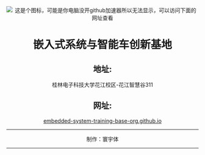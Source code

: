 <div align=center>
    <img src = "https://raw.githubusercontent.com/Embedded-System-Training-Base/Embedded-System-Training-Base.github.io/main/img/LOGO1.png" title = "嵌入式系统训练基地" alt = "这是个图标，可能是你电脑没开github加速器所以无法显示，可以访问下面的网址查看">
    <h1>嵌入式系统与智能车创新基地</h1>
    <h2>地址:</h2>
    <p>桂林电子科技大学花江校区-花江智慧谷311</p>
    <h2>网址:</h2>
    <a href = "https://embedded-system-training-base-org.github.io/">embedded-system-training-base-org.github.io</a>
    <hr>
    <p>制作：寰宇体</p>
</div>
<hr>
